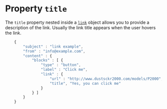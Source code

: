 # Property `title`

The `title` property nested inside a <a href="/support/json/property-link">`link`</a>
object allows you to provide a description of the link. Usually the link title 
appears when the user hovers the link. 
````javascript
    {
        "subject" : "link example",
        "from" : "info@example.com",
        "content" : {
            "blocks" : [ {
                "type" : "button",
                "label" : "Click me",
                "link" : {
                    "url" : "http://www.dustsckr2000.com/models/P2000",
                    "title", "Yes, you can click me"
                }
            } ]
        }
    }
````
